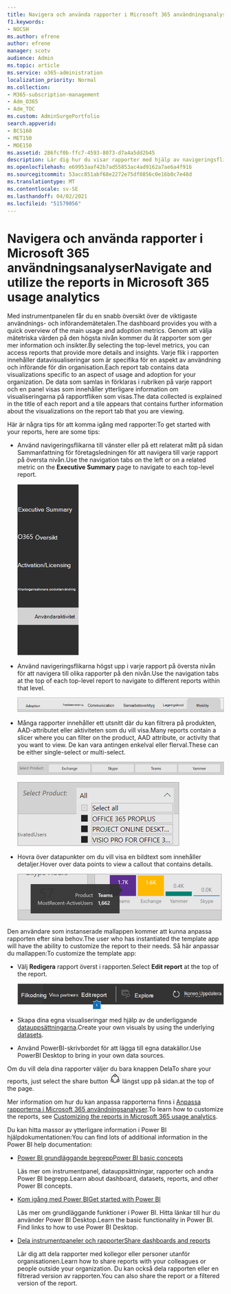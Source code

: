 ```yaml
---
title: Navigera och använda rapporter i Microsoft 365 användningsanalyser
f1.keywords:
- NOCSH
ms.author: efrene
author: efrene
manager: scotv
audience: Admin
ms.topic: article
ms.service: o365-administration
localization_priority: Normal
ms.collection:
- M365-subscription-management
- Adm_O365
- Adm_TOC
ms.custom: AdminSurgePortfolio
search.appverid:
- BCS160
- MET150
- MOE150
ms.assetid: 286fcf0b-ffc7-4593-8073-d7a4a5dd2b45
description: Lär dig hur du visar rapporter med hjälp av navigeringsflikar och filter.
ms.openlocfilehash: e69953aaf42b7ad55853ac4ad9162a7ae6a4f916
ms.sourcegitcommit: 53acc851abf68e2272e75df0856c0e16b0c7e48d
ms.translationtype: MT
ms.contentlocale: sv-SE
ms.lasthandoff: 04/02/2021
ms.locfileid: "51579056"
---
```

# <a name="navigate-and-utilize-the-reports-in-microsoft-365-usage-analytics"></a><span data-ttu-id="a38e9-103">Navigera och använda rapporter i Microsoft 365 användningsanalyser</span><span class="sxs-lookup"><span data-stu-id="a38e9-103">Navigate and utilize the reports in Microsoft 365 usage analytics</span></span>

<span data-ttu-id="a38e9-104">Med instrumentpanelen får du en snabb översikt över de viktigaste användnings- och införandemätetalen.</span><span class="sxs-lookup"><span data-stu-id="a38e9-104">The dashboard provides you with a quick overview of the main usage and adoption metrics.</span></span> <span data-ttu-id="a38e9-105">Genom att välja mätetriska värden på den högsta nivån kommer du åt rapporter som ger mer information och insikter.</span><span class="sxs-lookup"><span data-stu-id="a38e9-105">By selecting the top-level metrics, you can access reports that provide more details and insights.</span></span> <span data-ttu-id="a38e9-106">Varje flik i rapporten innehåller datavisualiseringar som är specifika för en aspekt av användning och införande för din organisation.</span><span class="sxs-lookup"><span data-stu-id="a38e9-106">Each report tab contains data visualizations specific to an aspect of usage and adoption for your organization.</span></span> <span data-ttu-id="a38e9-107">De data som samlas in förklaras i rubriken på varje rapport och en panel visas som innehåller ytterligare information om visualiseringarna på rapportfliken som visas.</span><span class="sxs-lookup"><span data-stu-id="a38e9-107">The data collected is explained in the title of each report and a tile appears that contains further information about the visualizations on the report tab that you are viewing.</span></span>

<span data-ttu-id="a38e9-108">Här är några tips för att komma igång med rapporter:</span><span class="sxs-lookup"><span data-stu-id="a38e9-108">To get started with your reports, here are some tips:</span></span>

- <span data-ttu-id="a38e9-109">Använd navigeringsflikarna till vänster eller  på ett relaterat mått på sidan Sammanfattning för företagsledningen för att navigera till varje rapport på översta nivån.</span><span class="sxs-lookup"><span data-stu-id="a38e9-109">Use the navigation tabs on the left or on a related metric on the **Executive Summary** page to navigate to each top-level report.</span></span>

    ![Visar navigeringsflikarna till vänster](../../media/navigate-usage-analytics1.png)

- <span data-ttu-id="a38e9-111">Använd navigeringsflikarna högst upp i varje rapport på översta nivån för att navigera till olika rapporter på den nivån.</span><span class="sxs-lookup"><span data-stu-id="a38e9-111">Use the navigation tabs at the top of each top-level report to navigate to different reports within that level.</span></span>

    ![Visar navigeringsflikarna högst upp i varje rapport](../../media/navigate-usage-analytics2.png)

- <span data-ttu-id="a38e9-113">Många rapporter innehåller ett utsnitt där du kan filtrera på produkten, AAD-attributet eller aktiviteten som du vill visa.</span><span class="sxs-lookup"><span data-stu-id="a38e9-113">Many reports contain a slicer where you can filter on the product, AAD attribute, or activity that you want to view.</span></span> <span data-ttu-id="a38e9-114">De kan vara antingen enkelval eller flerval.</span><span class="sxs-lookup"><span data-stu-id="a38e9-114">These can be either single-select or multi-select.</span></span>

    ![Visar ett utsnitt](../../media/navigate-usage-analytics3.png)

    ![Visar ett utsnitt](../../media/navigate-usage-analytics4.png)


- <span data-ttu-id="a38e9-117">Hovra över datapunkter om du vill visa en bildtext som innehåller detaljer.</span><span class="sxs-lookup"><span data-stu-id="a38e9-117">Hover over data points to view a callout that contains details.</span></span>

    ![Visar hovringsexempel](../../media/navigate-usage-analytics6.png)

<span data-ttu-id="a38e9-119">Den användare som instanserade mallappen kommer att kunna anpassa rapporten efter sina behov.</span><span class="sxs-lookup"><span data-stu-id="a38e9-119">The user who has instantiated the template app will have the ability to customize the report to their needs.</span></span> <span data-ttu-id="a38e9-120">Så här anpassar du mallappen:</span><span class="sxs-lookup"><span data-stu-id="a38e9-120">To customize the template app:</span></span>

- <span data-ttu-id="a38e9-121">Välj **Redigera** rapport överst i rapporten.</span><span class="sxs-lookup"><span data-stu-id="a38e9-121">Select **Edit report** at the top of the report.</span></span>

    ![Visar Redigera rapport](../../media/navigate-usage-analytics7.png)


- <span data-ttu-id="a38e9-123">Skapa dina egna visualiseringar med hjälp av de underliggande [datauppsättningarna](usage-analytics-data-model.md).</span><span class="sxs-lookup"><span data-stu-id="a38e9-123">Create your own visuals by using the underlying [datasets](usage-analytics-data-model.md).</span></span>

- <span data-ttu-id="a38e9-124">Använd PowerBI-skrivbordet för att lägga till egna datakällor.</span><span class="sxs-lookup"><span data-stu-id="a38e9-124">Use PowerBI Desktop to bring in your own data sources.</span></span>

<span data-ttu-id="a38e9-125">Om du vill dela dina rapporter väljer du bara knappen Dela</span><span class="sxs-lookup"><span data-stu-id="a38e9-125">To share your reports, just select the share button</span></span> ![Power BI Share icon](../../media/dbb0569d-2013-4f9d-ab9d-d01b09631b92.png) <span data-ttu-id="a38e9-127">längst upp på sidan.</span><span class="sxs-lookup"><span data-stu-id="a38e9-127">at the top of the page.</span></span>

<span data-ttu-id="a38e9-128">Mer information om hur du kan anpassa rapporterna finns i [Anpassa rapporterna i Microsoft 365 användningsanalyser](customize-reports.md).</span><span class="sxs-lookup"><span data-stu-id="a38e9-128">To learn how to customize the reports, see [Customizing the reports in Microsoft 365 usage analytics](customize-reports.md).</span></span>

<span data-ttu-id="a38e9-129">Du kan hitta massor av ytterligare information i Power BI hjälpdokumentationen:</span><span class="sxs-lookup"><span data-stu-id="a38e9-129">You can find lots of additional information in the Power BI help documentation:</span></span>

- [<span data-ttu-id="a38e9-130">Power BI grundläggande begrepp</span><span class="sxs-lookup"><span data-stu-id="a38e9-130">Power BI basic concepts</span></span>](/power-bi/service-basic-concepts)

    <span data-ttu-id="a38e9-131">Läs mer om instrumentpanel, datauppsättningar, rapporter och andra Power BI begrepp.</span><span class="sxs-lookup"><span data-stu-id="a38e9-131">Learn about dashboard, datasets, reports, and other Power BI concepts.</span></span>

- [<span data-ttu-id="a38e9-132">Kom igång med Power BI</span><span class="sxs-lookup"><span data-stu-id="a38e9-132">Get started with Power BI</span></span>](/power-bi/service-get-started?wt.mc_id=O365_Reports_PBI_contentpack)

    <span data-ttu-id="a38e9-p104">Läs mer om grundläggande funktioner i Power BI. Hitta länkar till hur du använder Power BI Desktop.</span><span class="sxs-lookup"><span data-stu-id="a38e9-p104">Learn the basic functionality in Power BI. Find links to how to use Power BI Desktop.</span></span>

- [<span data-ttu-id="a38e9-135">Dela instrumentpaneler och rapporter</span><span class="sxs-lookup"><span data-stu-id="a38e9-135">Share dashboards and reports</span></span>](/power-bi/service-share-dashboards)

    <span data-ttu-id="a38e9-136">Lär dig att dela rapporter med kollegor eller personer utanför organisationen.</span><span class="sxs-lookup"><span data-stu-id="a38e9-136">Learn how to share reports with your colleagues or people outside your organization.</span></span> <span data-ttu-id="a38e9-137">Du kan också dela rapporten eller en filtrerad version av rapporten.</span><span class="sxs-lookup"><span data-stu-id="a38e9-137">You can also share the report or a filtered version of the report.</span></span>